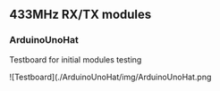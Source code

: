 ## 433MHz RX/TX modules

### ArduinoUnoHat

Testboard for initial modules testing

![Testboard](./ArduinoUnoHat/img/ArduinoUnoHat.png
